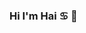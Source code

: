 ### Hi I'm Hai ♋  👋

<!--
**HminhHai/HminhHai** is a ✨ _special_ ✨ repository because its `README.md` (this file) appears on your GitHub profile.


### A little more about me...

const hai = {
  pronouns: "He" | "His",
  code: [Javascript, HTML, CSS, Python, Sql],
  tools: ERROR....
}
